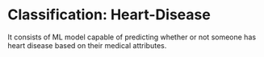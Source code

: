 # Classification: Heart-Disease
It consists of ML model capable of predicting whether or not someone has heart disease based on their medical attributes.
